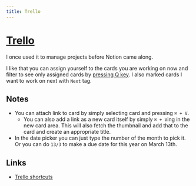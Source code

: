 ```yaml
---
title: Trello
---
```


# [Trello](https://trello.com)

I once used it to manage projects before Notion came along.

I like that you can assign yourself to the cards you are working on now and filter to see only assigned cards by [pressing Q key](https://trello.com/shortcuts). I also marked cards I want to work on next with `Next` tag.

## Notes

- You can attach link to card by simply selecting card and pressing `⌘ + V`.
  - You can also add a link as a new card itself by simply `⌘ + V`ing in the new card area. This will also fetch the thumbnail and add that to the card and create an appropriate title.
- In the date picker you can just type the number of the month to pick it. Or you can do `13/3` to make a due date for this year on March 13th.

## Links

- [Trello shortcuts](https://trello.com/shortcuts)
